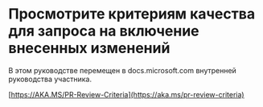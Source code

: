 # <a name="quality-criteria-for-pull-request-review"></a>Просмотрите критериям качества для запроса на включение внесенных изменений

В этом руководстве перемещен в docs.microsoft.com внутренней руководства участника.

[https://AKA.MS/PR-Review-Criteria](https://aka.ms/pr-review-criteria)